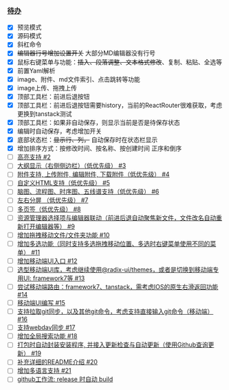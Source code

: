 ### [待办](https://github.com/lona-labs/lonanote/issues/1)

* [x] 预览模式
* [x] 源码模式
* [x] 斜杠命令
* [x] ~~编辑器行号增加设置开关~~ 大部分MD编辑器没有行号
* [x] 鼠标右键菜单与功能：~~插入、段落调整、文本格式修改~~、复制、粘贴、全选等
* [x] 前置Yaml解析
* [x] image、附件、md文件索引、点击跳转等功能
* [x] image上传、拖拽上传
* [x] 顶部工具栏：前进后退按钮
* [x] 顶部工具栏：前进后退按钮需要history，当前的ReactRouter很难获取，考虑更换到tanstack测试
* [x] 顶部工具栏：如果非自动保存，则显示当前是否是待保存状态
* [x] 编辑时自动保存，考虑增加开关
* [x] 底部状态栏：~~显示行、列，~~ 自动保存时在状态栏显示
* [x] 增加排序方式：按修改时间、按名称、按创建时间 正序和倒序
* [ ] [高亮支持 #2](https://github.com/lona-labs/lonanote/issues/2)
* [ ] [大纲显示（右侧侧边栏）（低优先级） #3](https://github.com/lona-labs/lonanote/issues/3)
* [ ] [附件支持, 上传附件, 编辑附件, 下载附件（低优先级） #4](https://github.com/lona-labs/lonanote/issues/4)
* [ ] [自定义HTML支持（低优先级） #5](https://github.com/lona-labs/lonanote/issues/5)
* [ ] [脑图、流程图、时序图、五线谱支持（低优先级） #6](https://github.com/lona-labs/lonanote/issues/6)
* [ ] [左右分屏 （低优先级） #7](https://github.com/lona-labs/lonanote/issues/7)
* [ ] [多页签（低优先级） #8](https://github.com/lona-labs/lonanote/issues/8)
* [ ] [资源管理器选择项与编辑器联动（前进后退自动聚焦新文件，文件改名自动重新打开编辑器等） #9](https://github.com/lona-labs/lonanote/issues/9)
* [ ] [增加拖拽移动文件/文件夹功能 #10](https://github.com/lona-labs/lonanote/issues/10)
* [ ] [增加多选功能（同时支持多选拖拽移动位置、多选时右键菜单使用不同的菜单） #11](https://github.com/lona-labs/lonanote/issues/11)
* [ ] [增加移动端UI入口 #12](https://github.com/lona-labs/lonanote/issues/12)
* [ ] [选型移动端UI库，考虑继续使用@radix-ui/themes，或者是切换到移动端专用UI: framework7等 #13](https://github.com/lona-labs/lonanote/issues/13)
* [ ] [尝试移动端路由：framework7、tanstack，需考虑IOS的原生右滑返回功能 #14](https://github.com/lona-labs/lonanote/issues/14)
* [ ] [移动端UI编写 #15](https://github.com/lona-labs/lonanote/issues/15)
* [ ] [支持拉取git同步，以及其他git命令，考虑支持直接输入git命令（移动端） #16](https://github.com/lona-labs/lonanote/issues/16)
* [ ] [支持webdav同步 #17](https://github.com/lona-labs/lonanote/issues/17)
* [ ] [增加全局搜索功能 #18](https://github.com/lona-labs/lonanote/issues/18)
* [ ] [打包时自动封装安装程序, 并接入更新检查与自动更新（使用Github查询更新） #19](https://github.com/lona-labs/lonanote/issues/19)
* [ ] [补充详细的README介绍 #20](https://github.com/lona-labs/lonanote/issues/20)
* [ ] [增加多语言支持 #21](https://github.com/lona-labs/lonanote/issues/21)
* [ ] [github工作流: release 时自动 build](https://github.com/lona-labs/lonanote/issues/22)
